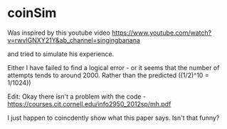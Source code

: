 # coinSim

Was inspired by this youtube video https://www.youtube.com/watch?v=rwvIGNXY21Y&ab_channel=singingbanana 

and tried to simulate his experience. 

Either I have failed to find a logical error - or it seems that the number of attempts tends to around 2000. Rather than the predicted ((1/2)^10 = 1/1024))


Edit:
Okay there isn't a problem with the code - https://courses.cit.cornell.edu/info2950_2012sp/mh.pdf

I just happen to coincdently show what this paper says. Isn't that funny?
